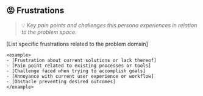 ## 😡 Frustrations
> 💡 *Key pain points and challenges this persona experiences in relation to the problem space.*

[List specific frustrations related to the problem domain]

```
<example>
- [Frustration about current solutions or lack thereof]
- [Pain point related to existing processes or tools]
- [Challenge faced when trying to accomplish goals]
- [Annoyance with current user experience or workflow]
- [Obstacle preventing desired outcomes]
</example>
```
